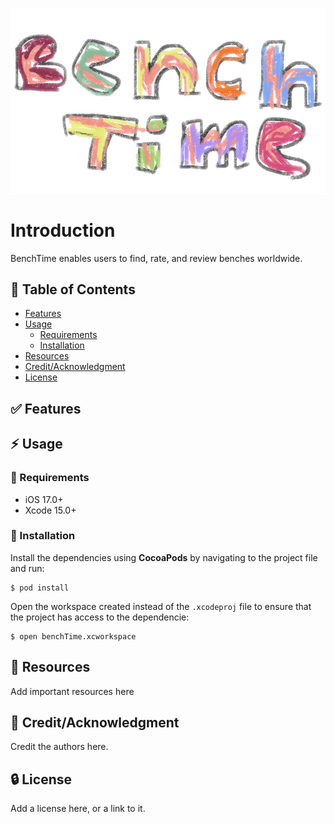 ![BenchTime](benchTime/Assets.xcassets/bench-time.imageset/bench-time.png)

# Introduction
BenchTime enables users to find, rate, and review benches worldwide.

## :ledger: Table of Contents

- [Features](#white_check_mark)
- [Usage](#zap-usage)
  - [Requirements](#pushpin)
  - [Installation](#electric_plug-installation)
- [Resources](#page_facing_up-resources)
- [Credit/Acknowledgment](#star2-creditacknowledgment)
- [License](#lock-license)

## :white_check_mark: Features

## :zap: Usage

###  :pushpin: Requirements
- iOS 17.0+
- Xcode 15.0+

###  :electric_plug: Installation
Install the dependencies using **CocoaPods** by navigating to the project file and run:

```
$ pod install
```

Open the workspace created instead of the ```.xcodeproj``` file to ensure that the project has access to the dependencie:

```
$ open benchTime.xcworkspace
```

##  :page_facing_up: Resources
Add important resources here

## :star2: Credit/Acknowledgment
Credit the authors here.

##  :lock: License
Add a license here, or a link to it.
